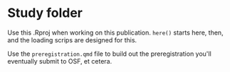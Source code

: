 # Study folder

Use this .Rproj when working on this publication. `here()` starts here, then, and the loading scrips are designed for this.

Use the `preregistration.qmd` file to build out the preregistration you'll eventually submit to OSF, et cetera.
